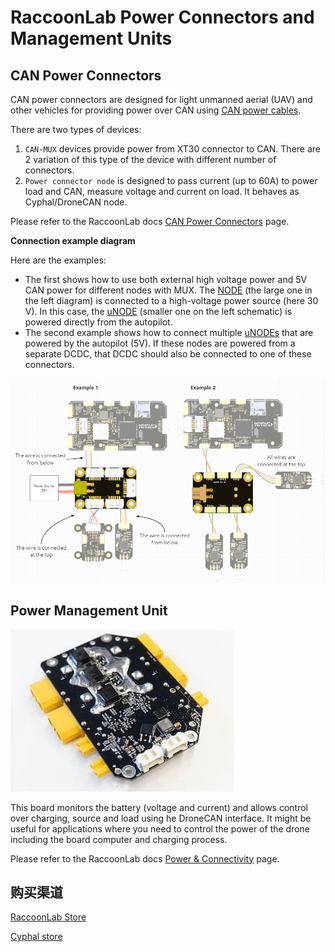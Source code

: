 # RaccoonLab Power Connectors and Management Units

## CAN Power Connectors

CAN power connectors are designed for light unmanned aerial (UAV) and other vehicles for providing power over CAN using [CAN power cables](https://docs.raccoonlab.co/guide/pmu/wires.html).

There are two types of devices:

1. `CAN-MUX` devices provide power from XT30 connector to CAN.
   There are 2 variation of this type of the device with different number of connectors.
2. `Power connector node` is designed to pass current (up to 60A) to power load and CAN, measure voltage and current on load.
   It behaves as Cyphal/DroneCAN node.

Please refer to the RaccoonLab docs [CAN Power Connectors](https://docs.raccoonlab.co/guide/pmu/power/) page.

**Connection example diagram**

Here are the examples:

- The first shows how to use both external high voltage power and 5V CAN power for different nodes with MUX.
  The [NODE](raccoonlab_nodes.md) (the large one in the left diagram) is connected to a high-voltage power source (here 30 V).
  In this case, the [uNODE](raccoonlab_nodes.md) (smaller one on the left schematic) is powered directly from the autopilot.
- The second example shows how to connect multiple [uNODEs](raccoonlab_nodes.md) that are powered by the autopilot (5V).
  If these nodes are powered from a separate DCDC, that DCDC should also be connected to one of these connectors.

![RaccoonLab CAN Power Connector Example Diagram](../../assets/hardware/power_module/raccoonlab_can/raccoonlab_power_connector_example.png)

## Power Management Unit

![raccoonlab pmu ](../../assets/hardware/power_module/raccoonlab_can/raccoonlab_pmu.jpg)

This board monitors the battery (voltage and current) and allows control over charging, source and load using he DroneCAN interface.
It might be useful for applications where you need to control the power of the drone including the board computer and charging process.

Please refer to the RaccoonLab docs [Power & Connectivity](https://docs.raccoonlab.co/guide/pmu/) page.

## 购买渠道

[RaccoonLab Store](https://raccoonlab.co/store)

[Cyphal store](https://cyphal.store/search?q=raccoonlab)
